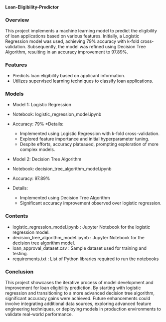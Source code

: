 #### Loan-Eligibility-Predictor

### Overview
This project implements a machine learning model to predict the eligibility of loan applications based on various features. Initially, a Logistic Regression model was used, achieving 79% accuracy with k-fold cross-validation. Subsequently, the model was refined using Decision Tree Algorithm, resulting in an accuracy improvement to 97.89%.


### Features
* Predicts loan eligibility based on applicant information.
* Utilizes supervised learning techniques to classify loan applications.


### Models
* Model 1: Logistic Regression
* Notebook: logistic_regression_model.ipynb
* Accuracy: 79%
*Details: 
  * Implemented using Logistic Regression with k-fold cross-validation.
  * Explored feature importance and initial hyperparameter tuning.
  * Despite efforts, accuracy plateaued, prompting exploration of more complex models.

* Model 2: Decision Tree Algorithm
* Notebook: decision_tree_algorithm_model.ipynb
* Accuracy: 97.89%
* Details: 
  * Implemented using Decision Tree Algorithm
  * Significant accuracy improvement observed over logistic regression.

### Contents
* logistic_regression_model.ipynb : Jupyter Notebook for the logistic regression model.
* decision_tree_algorithm_model.ipynb : Jupyter Notebook for the decision tree algorithm model.
* loan_approval_dataset.csv : Sample dataset used for training and testing.
* requirements.txt : List of Python libraries required to run the notebooks

### Conclusion
This project showcases the iterative process of model development and improvement for loan eligibility prediction. By starting with logistic regression and transitioning to a more advanced decision tree algorithm, significant accuracy gains were achieved. Future enhancements could involve integrating additional data sources, exploring advanced feature engineering techniques, or deploying models in production environments to validate real-world performance.
